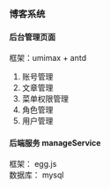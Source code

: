 <!--
 * @Author: huangwensong huangwensong@58.com
 * @Date: 2023-09-26 10:14:18
 * @LastEditors: huangwensong huangwensong@58.com
 * @LastEditTime: 2023-09-26 14:32:29
 * @FilePath: /blob-all/README.md
 * @Description: 
-->
### 博客系统

#### 后台管理页面

框架：umimax + antd

1. 账号管理
2. 文章管理
3. 菜单权限管理
4. 角色管理
5. 用户管理

#### 后端服务 manageService

框架： egg.js  
数据库： mysql
